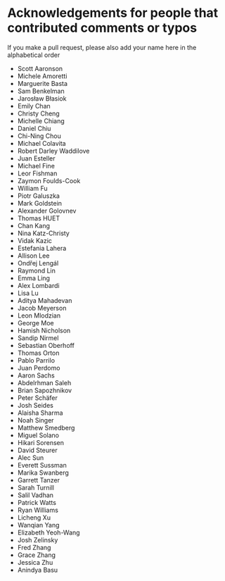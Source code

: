 # Acknowledgements for people that contributed comments or typos

If you make a pull request, please also add your name here in the alphabetical order

* Scott Aaronson
* Michele Amoretti
* Marguerite Basta
* Sam Benkelman
* Jarosław Błasiok
* Emily Chan
* Christy Cheng
* Michelle Chiang
* Daniel Chiu
* Chi-Ning Chou
* Michael Colavita
* Robert Darley Waddilove
* Juan Esteller
* Michael Fine
* Leor Fishman
* Zaymon Foulds-Cook
* William Fu
* Piotr Galuszka
* Mark Goldstein
* Alexander Golovnev
* Thomas HUET
* Chan Kang
* Nina Katz-Christy
* Vidak Kazic
* Estefania Lahera
* Allison Lee
* Ondřej Lengál
* Raymond Lin
* Emma Ling
* Alex Lombardi
* Lisa Lu
* Aditya Mahadevan
* Jacob Meyerson
* Leon Mlodzian
* George Moe
* Hamish Nicholson
* Sandip Nirmel
* Sebastian Oberhoff
* Thomas Orton
* Pablo Parrilo
* Juan Perdomo
* Aaron Sachs
* Abdelrhman Saleh
* Brian Sapozhnikov
* Peter Schäfer
* Josh Seides
* Alaisha Sharma
* Noah Singer
* Matthew Smedberg
* Miguel Solano
* Hikari Sorensen
* David Steurer
* Alec Sun
* Everett Sussman
* Marika Swanberg
* Garrett Tanzer
* Sarah Turnill
* Salil Vadhan
* Patrick Watts
* Ryan Williams
* Licheng Xu
* Wanqian Yang
* Elizabeth Yeoh-Wang
* Josh Zelinsky
* Fred Zhang
* Grace Zhang
* Jessica Zhu
* Anindya Basu
